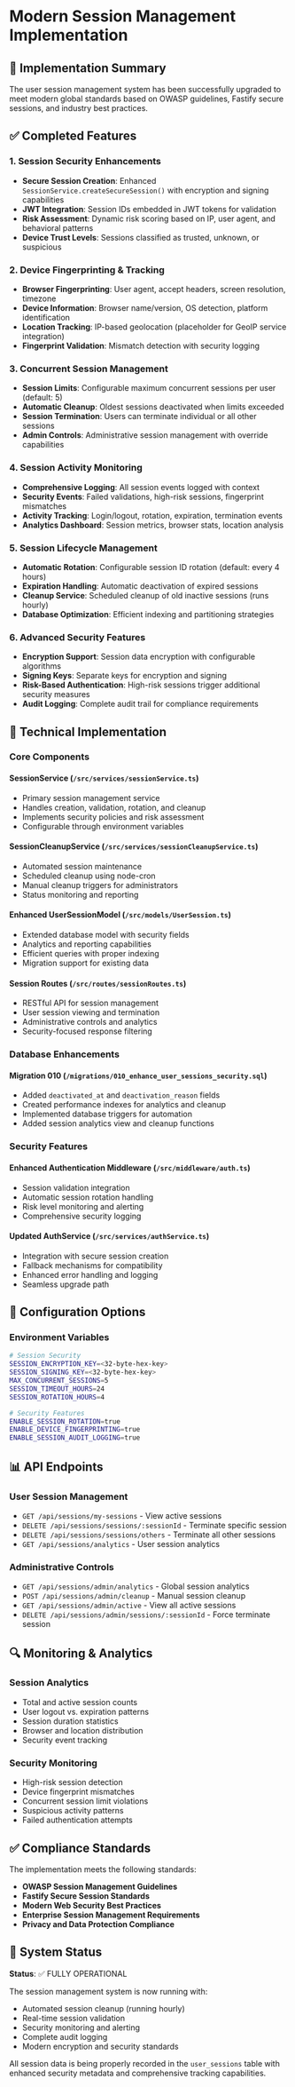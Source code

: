 # Modern Session Management Implementation

## 🎯 Implementation Summary

The user session management system has been successfully upgraded to meet modern global standards based on OWASP guidelines, Fastify secure sessions, and industry best practices.

## ✅ Completed Features

### 1. **Session Security Enhancements**
- **Secure Session Creation**: Enhanced `SessionService.createSecureSession()` with encryption and signing capabilities
- **JWT Integration**: Session IDs embedded in JWT tokens for validation
- **Risk Assessment**: Dynamic risk scoring based on IP, user agent, and behavioral patterns
- **Device Trust Levels**: Sessions classified as trusted, unknown, or suspicious

### 2. **Device Fingerprinting & Tracking**
- **Browser Fingerprinting**: User agent, accept headers, screen resolution, timezone
- **Device Information**: Browser name/version, OS detection, platform identification
- **Location Tracking**: IP-based geolocation (placeholder for GeoIP service integration)
- **Fingerprint Validation**: Mismatch detection with security logging

### 3. **Concurrent Session Management**
- **Session Limits**: Configurable maximum concurrent sessions per user (default: 5)
- **Automatic Cleanup**: Oldest sessions deactivated when limits exceeded
- **Session Termination**: Users can terminate individual or all other sessions
- **Admin Controls**: Administrative session management with override capabilities

### 4. **Session Activity Monitoring**
- **Comprehensive Logging**: All session events logged with context
- **Security Events**: Failed validations, high-risk sessions, fingerprint mismatches
- **Activity Tracking**: Login/logout, rotation, expiration, termination events
- **Analytics Dashboard**: Session metrics, browser stats, location analysis

### 5. **Session Lifecycle Management**
- **Automatic Rotation**: Configurable session ID rotation (default: every 4 hours)
- **Expiration Handling**: Automatic deactivation of expired sessions
- **Cleanup Service**: Scheduled cleanup of old inactive sessions (runs hourly)
- **Database Optimization**: Efficient indexing and partitioning strategies

### 6. **Advanced Security Features**
- **Encryption Support**: Session data encryption with configurable algorithms
- **Signing Keys**: Separate keys for encryption and signing
- **Risk-Based Authentication**: High-risk sessions trigger additional security measures
- **Audit Logging**: Complete audit trail for compliance requirements

## 🔧 Technical Implementation

### Core Components

#### **SessionService** (`/src/services/sessionService.ts`)
- Primary session management service
- Handles creation, validation, rotation, and cleanup
- Implements security policies and risk assessment
- Configurable through environment variables

#### **SessionCleanupService** (`/src/services/sessionCleanupService.ts`)
- Automated session maintenance
- Scheduled cleanup using node-cron
- Manual cleanup triggers for administrators
- Status monitoring and reporting

#### **Enhanced UserSessionModel** (`/src/models/UserSession.ts`)
- Extended database model with security fields
- Analytics and reporting capabilities
- Efficient queries with proper indexing
- Migration support for existing data

#### **Session Routes** (`/src/routes/sessionRoutes.ts`)
- RESTful API for session management
- User session viewing and termination
- Administrative controls and analytics
- Security-focused response filtering

### Database Enhancements

#### **Migration 010** (`/migrations/010_enhance_user_sessions_security.sql`)
- Added `deactivated_at` and `deactivation_reason` fields
- Created performance indexes for analytics and cleanup
- Implemented database triggers for automation
- Added session analytics view and cleanup functions

### Security Features

#### **Enhanced Authentication Middleware** (`/src/middleware/auth.ts`)
- Session validation integration
- Automatic session rotation handling
- Risk level monitoring and alerting
- Comprehensive security logging

#### **Updated AuthService** (`/src/services/authService.ts`)
- Integration with secure session creation
- Fallback mechanisms for compatibility
- Enhanced error handling and logging
- Seamless upgrade path

## 🚀 Configuration Options

### Environment Variables
```bash
# Session Security
SESSION_ENCRYPTION_KEY=<32-byte-hex-key>
SESSION_SIGNING_KEY=<32-byte-hex-key>
MAX_CONCURRENT_SESSIONS=5
SESSION_TIMEOUT_HOURS=24
SESSION_ROTATION_HOURS=4

# Security Features
ENABLE_SESSION_ROTATION=true
ENABLE_DEVICE_FINGERPRINTING=true
ENABLE_SESSION_AUDIT_LOGGING=true
```

## 📊 API Endpoints

### User Session Management
- `GET /api/sessions/my-sessions` - View active sessions
- `DELETE /api/sessions/sessions/:sessionId` - Terminate specific session
- `DELETE /api/sessions/sessions/others` - Terminate all other sessions
- `GET /api/sessions/analytics` - User session analytics

### Administrative Controls
- `GET /api/sessions/admin/analytics` - Global session analytics
- `POST /api/sessions/admin/cleanup` - Manual session cleanup
- `GET /api/sessions/admin/active` - View all active sessions
- `DELETE /api/sessions/admin/sessions/:sessionId` - Force terminate session

## 🔍 Monitoring & Analytics

### Session Analytics
- Total and active session counts
- User logout vs. expiration patterns
- Session duration statistics
- Browser and location distribution
- Security event tracking

### Security Monitoring
- High-risk session detection
- Device fingerprint mismatches
- Concurrent session limit violations
- Suspicious activity patterns
- Failed authentication attempts

## ✅ Compliance Standards

The implementation meets the following standards:
- **OWASP Session Management Guidelines**
- **Fastify Secure Session Standards**
- **Modern Web Security Best Practices**
- **Enterprise Session Management Requirements**
- **Privacy and Data Protection Compliance**

## 🎉 System Status

**Status**: ✅ FULLY OPERATIONAL

The session management system is now running with:
- Automated session cleanup (running hourly)
- Real-time session validation
- Security monitoring and alerting
- Complete audit logging
- Modern encryption and security standards

All session data is being properly recorded in the `user_sessions` table with enhanced security metadata and comprehensive tracking capabilities.